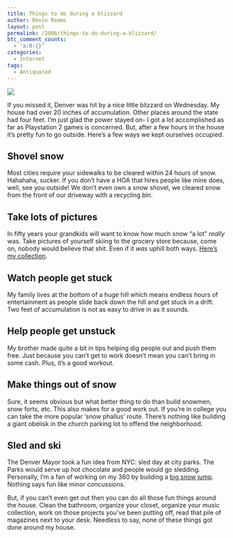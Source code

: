 ```yaml
---
title: Things to do during a blizzard
author: Devin Reams
layout: post
permalink: /2006/things-to-do-during-a-blizzard/
btc_comment_counts:
  - 'a:0:{}'
categories:
  - Internet
tags:
  - Antiquated
---
```

<img src="https://devin.rea.ms/wp-content/uploads/2006/12/blizzardpic.jpg" align="center" />

If you missed it, Denver was hit by a nice little blizzard on Wednesday. My house had over 20 inches of accumulation. Other places around the state had four feet. I&#8217;m just glad the power stayed on- I got a lot accomplished as far as Playstation 2 games is concerned. But, after a few hours in the house it&#8217;s pretty fun to go outside. Here&#8217;s a few ways we kept ourselves occupied.

<!--more-->

## Shovel snow

Most cities require your sidewalks to be cleared within 24 hours of snow. Hahahaha, sucker. If you don&#8217;t have a HOA that hires people like mine does, well, see you outside! We don&#8217;t even own a snow shovel, we cleared snow from the front of our driveway with a recycling bin.

## Take lots of pictures

In fifty years your grandkids will want to know how much snow &#8220;a lot&#8221; *really* was. Take pictures of yourself skiing to the grocery store because, come on, nobody would believe that shit. Even if it *was* uphill both ways. [Here&#8217;s my collection][1].

## Watch people get stuck

My family lives at the bottom of a huge hill which means endless hours of entertainment as people slide back down the hill and get stuck in a drift. Two feet of accumulation is not as easy to drive in as it sounds.

## Help people get unstuck

My brother made quite a bit in tips helping dig people out and push them free. Just because you can&#8217;t get to work doesn&#8217;t mean you can&#8217;t bring in some cash. Plus, it&#8217;s a good workout.

## Make things out of snow

Sure, it seems obvious but what better thing to do than build snowmen, snow forts, etc. This also makes for a good work out. If you&#8217;re in college you can take the more popular &#8216;snow phallus&#8217; route. There&#8217;s nothing like building a giant obelisk in the church parking lot to offend the neighborhood.

## Sled and ski

The Denver Mayor took a fun idea from NYC: sled day at city parks. The Parks would serve up hot chocolate and people would go sledding. Personally, I&#8217;m a fan of working on my 360 by building a [big snow jump][2]. Nothing says fun like minor concussions.

But, if you can&#8217;t even get out then you can do all those fun things around the house. Clean the bathroom, organize your closet, organize your music collection, work on those projects you&#8217;ve been putting off, read that pile of magazines next to your desk. Needless to say, none of these things got done around my house.

 [1]: http://www.flickr.com/photos/devdev/sets/72157594431979948/
 [2]: http://www.flickr.com/photos/devdev/sets/72157594402736903/